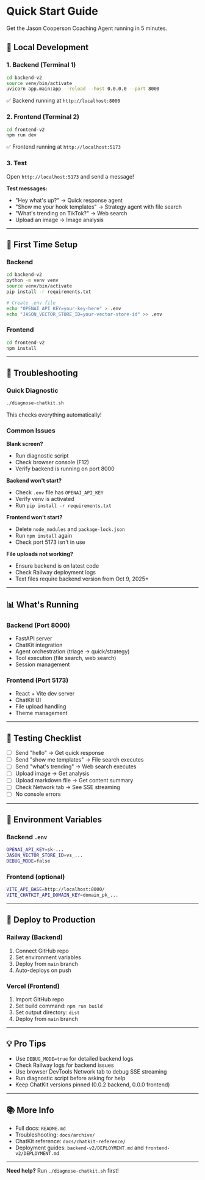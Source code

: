 # Quick Start Guide

Get the Jason Cooperson Coaching Agent running in 5 minutes.

## 🚀 Local Development

### 1. Backend (Terminal 1)

```bash
cd backend-v2
source venv/bin/activate
uvicorn app.main:app --reload --host 0.0.0.0 --port 8000
```

✅ Backend running at `http://localhost:8000`

### 2. Frontend (Terminal 2)

```bash
cd frontend-v2
npm run dev
```

✅ Frontend running at `http://localhost:5173`

### 3. Test

Open `http://localhost:5173` and send a message!

**Test messages:**
- "Hey what's up?" → Quick response agent
- "Show me your hook templates" → Strategy agent with file search
- "What's trending on TikTok?" → Web search
- Upload an image → Image analysis

---

## 🔧 First Time Setup

### Backend

```bash
cd backend-v2
python -m venv venv
source venv/bin/activate
pip install -r requirements.txt

# Create .env file
echo "OPENAI_API_KEY=your-key-here" > .env
echo "JASON_VECTOR_STORE_ID=your-vector-store-id" >> .env
```

### Frontend

```bash
cd frontend-v2
npm install
```

---

## 🐛 Troubleshooting

### Quick Diagnostic

```bash
./diagnose-chatkit.sh
```

This checks everything automatically!

### Common Issues

**Blank screen?**
- Run diagnostic script
- Check browser console (F12)
- Verify backend is running on port 8000

**Backend won't start?**
- Check `.env` file has `OPENAI_API_KEY`
- Verify venv is activated
- Run `pip install -r requirements.txt`

**Frontend won't start?**
- Delete `node_modules` and `package-lock.json`
- Run `npm install` again
- Check port 5173 isn't in use

**File uploads not working?**
- Ensure backend is on latest code
- Check Railway deployment logs
- Text files require backend version from Oct 9, 2025+

---

## 📊 What's Running

### Backend (Port 8000)
- FastAPI server
- ChatKit integration
- Agent orchestration (triage → quick/strategy)
- Tool execution (file search, web search)
- Session management

### Frontend (Port 5173)
- React + Vite dev server
- ChatKit UI
- File upload handling
- Theme management

---

## 🎯 Testing Checklist

- [ ] Send "hello" → Get quick response
- [ ] Send "show me templates" → File search executes
- [ ] Send "what's trending" → Web search executes
- [ ] Upload image → Get analysis
- [ ] Upload markdown file → Get content summary
- [ ] Check Network tab → See SSE streaming
- [ ] No console errors

---

## 📝 Environment Variables

### Backend `.env`
```bash
OPENAI_API_KEY=sk-...
JASON_VECTOR_STORE_ID=vs_...
DEBUG_MODE=false
```

### Frontend (optional)
```bash
VITE_API_BASE=http://localhost:8000/
VITE_CHATKIT_API_DOMAIN_KEY=domain_pk_...
```

---

## 🚀 Deploy to Production

### Railway (Backend)
1. Connect GitHub repo
2. Set environment variables
3. Deploy from `main` branch
4. Auto-deploys on push

### Vercel (Frontend)
1. Import GitHub repo
2. Set build command: `npm run build`
3. Set output directory: `dist`
4. Deploy from `main` branch

---

## 💡 Pro Tips

- Use `DEBUG_MODE=true` for detailed backend logs
- Check Railway logs for backend issues
- Use browser DevTools Network tab to debug SSE streaming
- Run diagnostic script before asking for help
- Keep ChatKit versions pinned (0.0.2 backend, 0.0.0 frontend)

---

## 📚 More Info

- Full docs: `README.md`
- Troubleshooting: `docs/archive/`
- ChatKit reference: `docs/chatkit-reference/`
- Deployment guides: `backend-v2/DEPLOYMENT.md` and `frontend-v2/DEPLOYMENT.md`

---

**Need help?** Run `./diagnose-chatkit.sh` first!

